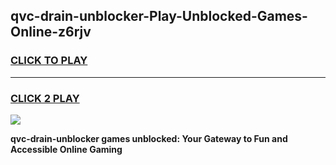 
## qvc-drain-unblocker-Play-Unblocked-Games-Online-z6rjv
<h3>
<a href="https://premium76.site?title=qvc-drain-unblocker&ref=25A">CLICK TO PLAY</a></h3>
<hr>

<h3>
<a href="https://premium76.site?title=qvc-drain-unblocker&ref=25A">CLICK 2 PLAY</a>
  
</h3>

<a href="https://premium76.site?title=qvc-drain-unblocker&ref=25A"><img src="https://clearcache.store/games.png"></a>


**qvc-drain-unblocker games unblocked: Your Gateway to Fun and Accessible Online Gaming**

